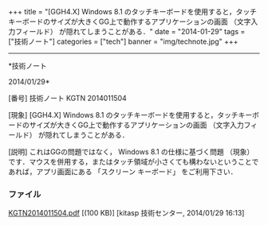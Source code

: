 ﻿+++
title = "[GGH4.X] Windows 8.1 のタッチキーボードを使用すると，タッチキーボードのサイズが大きくGG上で動作するアプリケーションの画面 （文字入力フィールド） が隠れてしまうことがある．"
date = "2014-01-29"
tags = ["技術ノート"]
categories = ["tech"]
banner = "img/technote.jpg"
+++

-----------------------------------------------------------------------------------------------------------------------------

*技術ノート

2014/01/29*


[番号]
技術ノート KGTN 2014011504

[現象]
[GGH4.X] Windows 8.1
のタッチキーボードを使用すると，タッチキーボードのサイズが大きくGG上で動作するアプリケーションの画面
（文字入力フィールド） が隠れてしまうことがある．

[説明]
これはGGの問題ではなく， Windows 8.1 の仕様に基づく問題 （現象）
です．マウスを併用する，またはタッチ領域が小さくても構わないということであれば，アプリ画面にある
「スクリーン キーボード」 をご利用下さい．


### ファイル

 
 


[KGTN2014011504.pdf](http://techreport.kitasp.net/attachments/download/1485/KGTN2014011504.pdf)
 [(100 KB)] [kitasp 技術センター, 2014/01/29
16:13]


 


 

